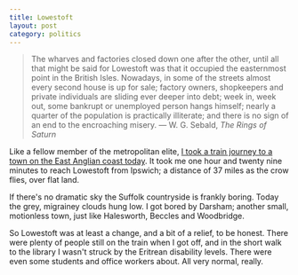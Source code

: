 ```yaml
---
title: Lowestoft
layout: post
category: politics
---
```


> The wharves and factories closed down one after the other, until all that might be said for Lowestoft was that it occupied the easternmost point in the British Isles. Nowadays, in some of the streets almost every second house is up for sale; factory owners, shopkeepers and private individuals are sliding ever deeper into debt; week in, week out, some bankrupt or unemployed person hangs himself; nearly a quarter of the population is practically illiterate; and there is no sign of an end to the encroaching misery. &#8212; W. G. Sebald, <cite>The Rings of Saturn</cite>

Like a fellow member of the metropolitan elite, <a href="/2014/09/matthew-parris-honest/">I took a train journey to a town on the East Anglian coast today</a>. It took me one hour and twenty nine minutes to reach Lowestoft from Ipswich; a distance of 37 miles as the crow flies, over flat land.

If there's no dramatic sky the Suffolk countryside is frankly boring. Today the grey, migrainey clouds hung low. I got bored by Darsham; another small, motionless town, just like Halesworth, Beccles and Woodbridge.

So Lowestoft was at least a change, and a bit of a relief, to be honest. There were plenty of people still on the train when I got off, and in the short walk to the library I wasn't struck by the Eritrean disability levels. There were even some students and office workers about. All very normal, really.
